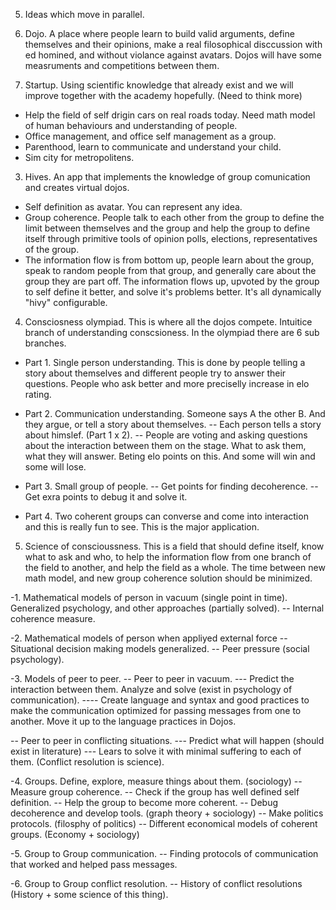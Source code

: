 5. Ideas which move in parallel. 

1. Dojo. A place where people learn to build valid arguments, define themselves and their opinions, make a real filosophical disccussion with ed homined, and without violance against avatars. Dojos will have some measruments and competitions between them. 

2. Startup. Using scientific knowledge that already exist and we will improve together with the academy hopefully. (Need to think more) 
- Help the field of self drigin cars on real roads today. Need math model of human behaviours and understanding of people. 
- Office management, and office self management as a group. 
- Parenthood, learn to communicate and understand your child. 
- Sim city for metropolitens. 

3. Hives. An app that implements the knowledge of group comunication and creates virtual dojos. 
- Self definition as avatar. You can represent any idea. 
- Group coherence. People talk to each other from the group to define the limit between themselves and the group and help the group to define itself through primitive tools of opinion polls, elections, representatives of the group. 
- The information flow is from bottom up, people learn about the group, speak to random people from that group, and generally care about the group they are part off. The information flows up, upvoted by the group to self define it better, and solve it's problems better. It's all dynamically "hivy" configurable. 


4. Consciosness olympiad. This is where all the dojos compete. Intuitice branch of understanding conscsioness. In the olympiad there are 6 sub branches. 

- Part 1. Single person understanding. This is done by people telling a story about themselves and different people try to answer their questions. People who ask better and more preciselly increase in elo rating. 

- Part 2. Communication understanding. Someone says A the other B. And they argue, or tell a story about themselves. 
-- Each person tells a story about himslef. (Part 1 x 2).
-- People are voting and asking questions about the interaction between them on the stage. What to ask them, what they will answer. Beting elo points on this. And some will win and some will lose. 

- Part 3. Small group of people. 
-- Get points for finding decoherence. 
-- Get exra points to debug it and solve it. 

- Part 4. Two coherent groups can converse and come into interaction and this is really fun to see. This is the major application. 

5. Science of conscioussness. This is a field that should define itself, know what to ask and who, to help the information flow from one branch of the field to another, and help the field as a whole. The time between new math model, and new group coherence solution should be minimized. 

-1. Mathematical models of person in vacuum (single point in time). Generalized psychology, and other approaches (partially solved). 
-- Internal coherence measure. 

-2. Mathematical models of person when appliyed external force 
-- Situational decision making models generalized. 
-- Peer pressure (social psychology). 

-3. Models of peer to peer. 
-- Peer to peer in vacuum. 
--- Predict the interaction between them. Analyze and solve (exist in psychology of communication). 
---- Create language and syntax and good practices to make the communication optimized for passing messages from one to another. Move it up to the language practices in Dojos. 

-- Peer to peer in conflicting situations. 
--- Predict what will happen (should exist in literature) 
--- Lears to solve it with minimal suffering to each of them. (Conflict resolution is science). 

-4. Groups. Define, explore, measure things about them. (sociology)
-- Measure group coherence. 
-- Check if the group has well defined self definition. 
-- Help the group to become more coherent. 
-- Debug decoherence and develop tools. (graph theory + sociology)
-- Make politics protocols. (filosphy of politics)
-- Different economical models of coherent groups. (Economy + sociology)

-5. Group to Group communication. 
-- Finding protocols of communication that worked and helped pass messages. 

-6. Group to Group conflict resolution. 
-- History of conflict resolutions (History + some science of this thing).




